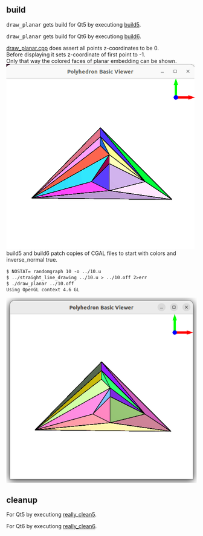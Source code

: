 ## build

<kbd>draw\_planar</kbd> gets build for Qt5 by executiong [build5](build5).

<kbd>draw\_planar</kbd> gets build for Qt6 by executiong [build6](build6).

[draw_planar.cpp](draw_planar.cpp) does assert all points z-coordinates to be 0.  
Before displaying it sets z-coordinate of first point to -1.  
Only that way the colored faces of planar embedding can be shown.  
![../../res/draw_planar.not_a_plane.anim.gif](../../res/draw_planar.not_a_plane.anim.gif)  
build5 and build6 patch copies of CGAL files to start with colors and inverse_normal true.  
```
$ NOSTAT= randomgraph 10 -o ../10.u
$ ../straight_line_drawing ../10.u > ../10.off 2>err
$ ./draw_planar ../10.off 
Using OpenGL context 4.6 GL
```

![../../res/demo.10.off.png](../../res/demo.10.off.png)

## cleanup

For Qt5 by executiong [really_clean5](really_clean5).

For Qt6 by executiong [really_clean6](really_clean6).


